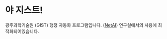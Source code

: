 # 야 지스트!

광주과학기술원 (GIST) 행정 자동화 프로그램입니다.
([NetAI](https://netai.smartx.kr/)) 연구실에서의 사용에 최적화되어있습니다.

